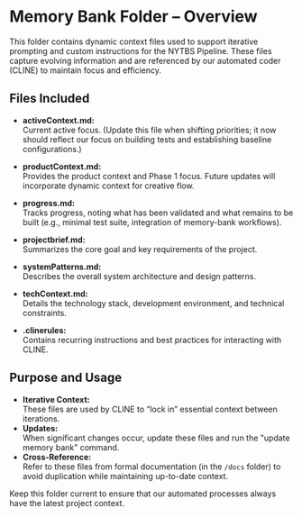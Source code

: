 # Memory Bank Folder – Overview

This folder contains dynamic context files used to support iterative prompting and custom instructions for the NYTBS Pipeline. These files capture evolving information and are referenced by our automated coder (CLINE) to maintain focus and efficiency.

## Files Included

- **activeContext.md:**  
  Current active focus. (Update this file when shifting priorities; it now should reflect our focus on building tests and establishing baseline configurations.)

- **productContext.md:**  
  Provides the product context and Phase 1 focus. Future updates will incorporate dynamic context for creative flow.

- **progress.md:**  
  Tracks progress, noting what has been validated and what remains to be built (e.g., minimal test suite, integration of memory-bank workflows).

- **projectbrief.md:**  
  Summarizes the core goal and key requirements of the project.

- **systemPatterns.md:**  
  Describes the overall system architecture and design patterns.

- **techContext.md:**  
  Details the technology stack, development environment, and technical constraints.

- **.clinerules:**  
  Contains recurring instructions and best practices for interacting with CLINE.

## Purpose and Usage

- **Iterative Context:**  
  These files are used by CLINE to “lock in” essential context between iterations.  
- **Updates:**  
  When significant changes occur, update these files and run the "update memory bank" command.
- **Cross-Reference:**  
  Refer to these files from formal documentation (in the `/docs` folder) to avoid duplication while maintaining up-to-date context.

Keep this folder current to ensure that our automated processes always have the latest project context.